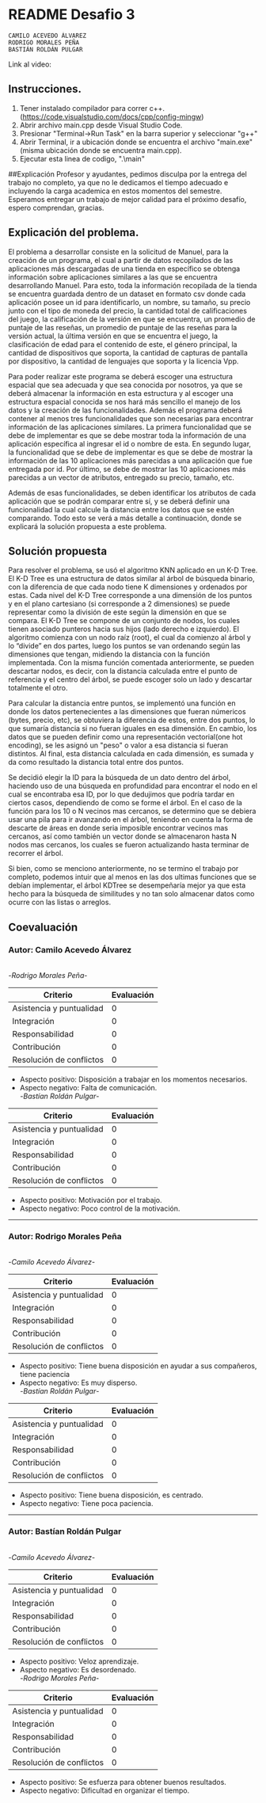 # README Desafio 3
~~~
CAMILO ACEVEDO ÁLVAREZ
RODRIGO MORALES PEÑA
BASTIÁN ROLDÁN PULGAR
~~~

Link al video: 

## Instrucciones. 

1. Tener instalado compilador para correr c++. (https://code.visualstudio.com/docs/cpp/config-mingw)
2. Abrir archivo main.cpp desde Visual Studio Code.
3. Presionar "Terminal->Run Task" en la barra superior y seleccionar "g++"
4. Abrir Terminal, ir a ubicación donde se encuentra el archivo "main.exe" (misma ubicación donde se encuentra main.cpp).
5. Ejecutar esta linea de codigo, ".\main"

##Explicación
Profesor y ayudantes, pedimos disculpa por la entrega del trabajo no completo, ya que no le dedicamos el tiempo adecuado e incluyendo la carga academica en estos momentos del semestre. Esperamos entregar un trabajo de mejor calidad para el próximo desafío, espero comprendan, gracias.

## Explicación del problema.

El problema a desarrollar consiste en la solicitud de Manuel, para la creación de un programa, el cual a partir de datos recopilados de las aplicaciones más descargadas de una tienda en específico se obtenga información sobre aplicaciones similares a las que se encuentra desarrollando Manuel. Para esto, toda la información recopilada  de la tienda se encuentra guardada dentro de un dataset en formato csv donde cada aplicación posee un id para identificarlo, un nombre, su tamaño, su precio junto con el tipo de moneda del precio, la cantidad total de calificaciones del juego, la calificación de la versión en que se encuentra, un promedio de puntaje de las reseñas, un promedio de puntaje de las reseñas para la versión actual, la última versión en que se encuentra el juego,  la clasificación de edad para el contenido de este, el género principal, la cantidad de dispositivos que soporta, la cantidad de capturas de pantalla por dispositivo, la cantidad de lenguajes que soporta y la licencia Vpp.

Para poder realizar este programa se deberá escoger una estructura espacial que sea adecuada y que sea conocida por nosotros, ya que se deberá almacenar la información en esta estructura y al escoger una estructura espacial conocida se nos hará más sencillo el manejo de los datos y la creación de las funcionalidades. Además el programa deberá contener al menos tres funcionalidades que son necesarias para encontrar información de las aplicaciones similares. La primera funcionalidad que se debe de implementar es que se debe mostrar toda la información de una aplicación específica al ingresar el id o nombre de esta. En segundo lugar, la funcionalidad que se debe de implementar es que se debe de mostrar la información de las 10 aplicaciones más parecidas a una aplicación que fue entregada por id. Por último, se debe de mostrar las 10 aplicaciones más parecidas a un vector de atributos, entregado su precio, tamaño, etc.

Además de esas funcionalidades, se deben identificar los atributos de cada aplicación que se podrán comparar entre sí, y se deberá definir una funcionalidad la cual calcule la distancia entre los datos que se estén comparando. Todo esto se verá a más detalle a continuación, donde se explicará la solución propuesta a este problema.

## Solución propuesta
Para resolver el problema, se usó el algoritmo  KNN aplicado en un K-D Tree. El K-D Tree es una estructura de datos similar al árbol de búsqueda binario, con la diferencia de que cada nodo tiene K dimensiones y ordenados por estas.	
Cada nivel del K-D Tree corresponde a una dimensión de los puntos y en el plano cartesiano (si corresponde a 2 dimensiones) se puede representar como la división de este según la dimensión en que se compara. El K-D Tree se compone de un conjunto de nodos, los cuales tienen asociado punteros hacia sus hijos (lado derecho e izquierdo). El algoritmo comienza con un nodo raíz (root), el cual da comienzo al árbol y lo “divide” en dos partes, luego los puntos se van ordenando según las dimensiones que tengan, midiendo la distancia con la función implementada. Con la misma función comentada anteriormente, se pueden descartar nodos, es decir, con la distancia calculada entre el punto de referencia y el centro del árbol, se puede escoger solo un lado y descartar totalmente el otro.

Para calcular la distancia entre puntos, se implementó una función en donde los datos pertenecientes a las dimensiones que fueran númericos (bytes, precio, etc), se obtuviera la diferencia de estos, entre dos puntos, lo que sumaría distancia si no fueran iguales en esa dimensión. En cambio, los datos que se pueden definir como una representación vectorial(one hot encoding), se les asignó un "peso" o valor a esa distancia si fueran distintos. Al final, esta distancia calculada en cada dimensión, es sumada y da como resultado la distancia total entre dos puntos.

Se decidió elegir la ID para la búsqueda de un dato dentro del árbol, haciendo uso de una búsqueda en profundidad para encontrar el nodo en el cual se encontraba esa ID, por lo que dedujimos que podría tardar en ciertos casos, dependiendo de como se forme el árbol. En el caso de la función para los 10 o N vecinos mas cercanos, se determino que se debiera usar una pila para ir avanzando en el árbol, teniendo en cuenta la forma de descarte de áreas en donde seria imposible encontrar vecinos mas cercanos, así como también un vector donde se almacenaron hasta N nodos mas cercanos, los cuales se fueron actualizando hasta terminar de recorrer el árbol.

Si bien, como se menciono anteriormente, no se termino el trabajo por completo, podemos intuir que al menos en las dos ultimas funciones que se debían implementar, el árbol  KDTree se desempeñaría mejor ya que esta hecho para la búsqueda de similitudes y no tan solo almacenar datos como ocurre con las listas o arreglos.

## Coevaluación

### **Autor: Camilo Acevedo Álvarez**
\
-*Rodrigo Morales Peña*-

Criterio | Evaluación
-- | --
Asistencia y puntualidad | 0
Integración | 0
Responsabilidad | 0
Contribución | 0
Resolución de conflictos | 0  
* Aspecto positivo:  Disposición a trabajar en los momentos necesarios.
* Aspecto negativo:  Falta de comunicación.
\
-*Bastían Roldán Pulgar*-

Criterio | Evaluación
-- | --
Asistencia y puntualidad | 0
Integración | 0
Responsabilidad | 0
Contribución | 0
Resolución de conflictos | 0
* Aspecto positivo:  Motivación por el trabajo.
* Aspecto negativo:  Poco control de la motivación.

***
### **Autor: Rodrigo Morales Peña**
\
-*Camilo Acevedo Álvarez*-

Criterio | Evaluación
-- | --
Asistencia y puntualidad | 0
Integración | 0
Responsabilidad | 0
Contribución | 0
Resolución de conflictos | 0

* Aspecto positivo: Tiene buena disposición en ayudar a sus compañeros, tiene paciencia
* Aspecto negativo: Es muy disperso.
\
-*Bastían Roldán Pulgar*-

Criterio | Evaluación
-- | --
Asistencia y puntualidad | 0
Integración | 0
Responsabilidad | 0
Contribución | 0
Resolución de conflictos | 0
* Aspecto positivo: Tiene buena disposición, es centrado.
* Aspecto negativo: Tiene poca paciencia.

***
### **Autor: Bastían Roldán Pulgar**
\
-*Camilo Acevedo Álvarez*-

Criterio | Evaluación
-- | --
Asistencia y puntualidad | 0
Integración | 0
Responsabilidad | 0
Contribución | 0
Resolución de conflictos | 0
* Aspecto positivo: Veloz aprendizaje.
* Aspecto negativo: Es desordenado.
\
-*Rodrigo Morales Peña*-

Criterio | Evaluación
-- | --
Asistencia y puntualidad | 0
Integración | 0
Responsabilidad | 0
Contribución | 0
Resolución de conflictos | 0
* Aspecto positivo:  Se esfuerza para obtener buenos resultados.
* Aspecto negativo:  Dificultad en organizar el tiempo.
